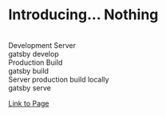 # Introducing... Nothing
<br>
Development Server
<br>  gatsby develop
<br>Production Build
<br>  gatsby build
<br>Server production build locally
<br>  gatsby serve

[Link to Page](https://nothing-jgbj.onrender.com/)
